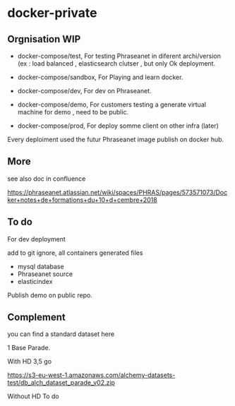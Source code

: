 # docker-private

## Orgnisation WIP 

- docker-compose/test, For testing Phraseanet in diferent archi/version 
                       (ex : load balanced , elasticsearch clutser , but only Ok deployment.
- docker-compose/sandbox, For Playing  and learn docker.

- docker-compose/dev, For dev on Phraseanet.

- docker-compose/demo, For customers testing a generate virtual machine for demo , need to be public.

- docker-compose/prod, For deploy somme client on other infra (later)


Every deploiment used the futur Phraseanet image publish on docker hub.

## More 
see also doc in confluence 

https://phraseanet.atlassian.net/wiki/spaces/PHRAS/pages/573571073/Docker+notes+de+formations+du+10+d+cembre+2018

## To do  

For dev deployment

add to git ignore, all containers  generated files
 - mysql database
 - Phraseanet source
 - elasticindex

Publish demo on public repo.



## Complement

you can find  a standard dataset here


1 Base Parade.

  With HD  3,5 go

  https://s3-eu-west-1.amazonaws.com/alchemy-datasets-test/db_alch_dataset_parade_v02.zip

  Without HD 
   To do

